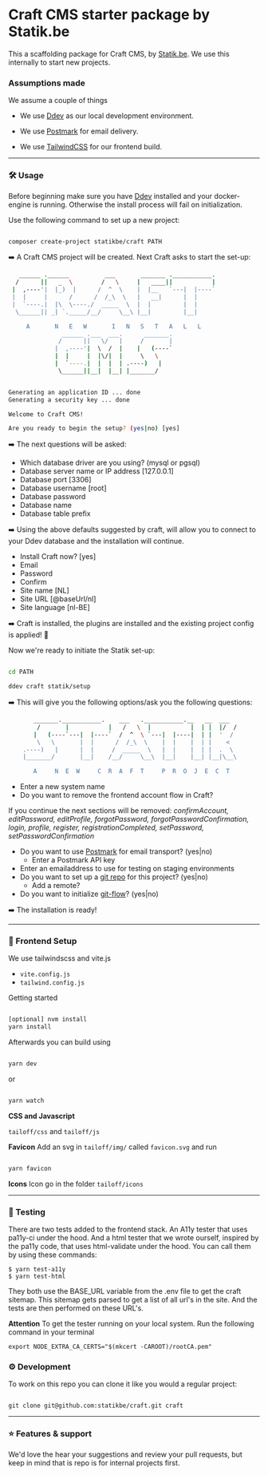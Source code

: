 # Craft CMS starter package by Statik.be

This a scaffolding package for Craft CMS, by [Statik.be](https://www.statik.be). We use this internally to start new projects.

### Assumptions made

We assume a couple of things

- We use [Ddev](https://ddev.com/) as our local development environment.

- We use [Postmark](https://postmarkapp.com/) for email delivery.

- We use [TailwindCSS](https://tailwindcss.com/) for our frontend build.

---

### 🛠 Usage

Before beginning make sure you have [Ddev](https://ddev.com/) installed and your docker-engine is running. Otherwise the install process will fail on initialization.

Use the following command to set up a new project:

```bash

composer create-project statikbe/craft PATH

```

➡️ A Craft CMS project will be created. Next Craft asks to start the set-up:

```bash
   ______ .______          ___       _______ .___________.
  /      ||   _  \        /   \     |   ____||           |
 |  ,----'|  |_)  |      /  ^  \    |  |__   `---|  |----`
 |  |     |      /      /  /_\  \   |   __|      |  |
 |  `----.|  |\  \----./  _____  \  |  |         |  |
  \______|| _| `._____/__/     \__\ |__|         |__|

     A       N   E   W       I   N   S   T   A   L   L
               ______ .___  ___.      _______.
              /      ||   \/   |     /       |
             |  ,----'|  \  /  |    |   (----`
             |  |     |  |\/|  |     \   \
             |  `----.|  |  |  | .----)   |
              \______||__|  |__| |_______/


Generating an application ID ... done
Generating a security key ... done

Welcome to Craft CMS!

Are you ready to begin the setup? (yes|no) [yes]
```

➡️ The next questions will be asked:

- Which database driver are you using? (mysql or pgsql)
- Database server name or IP address [127.0.0.1]
- Database port [3306]
- Database username [root]
- Database password
- Database name
- Database table prefix

➡️ Using the above defaults suggested by craft, will allow you to connect to your Ddev database and the installation will continue.

- Install Craft now? [yes]
- Email
- Password
- Confirm
- Site name [NL]
- Site URL [@baseUrl/nl]
- Site language [nl-BE]

➡️ Craft is installed, the plugins are installed and the existing project config is applied! 🚀

Now we're ready to initiate the Statik set-up:

```bash

cd PATH

ddev craft statik/setup

```

➡️ This will give you the following options/ask you the following questions:

```bash
       _______.___________.    ___   .___________.__   __  ___
        /       |           |   /   \  |           |  | |  |/  /
       |   (----`---|  |----`  /  ^  \ `---|  |----|  | |  '  /
        \   \       |  |      /  /_\  \    |  |    |  | |    <
    .----)   |      |  |     /  _____  \   |  |    |  | |  .  \
    |_______/       |__|    /__/     \__\  |__|    |__| |__|\__\

       A     N  E  W     C  R  A  F  T     P  R  O  J  E  C  T

```

- Enter a new system name
- Do you want to remove the frontend account flow in Craft?

If you continue the next sections will be removed: _confirmAccount, editPassword, editProfile, forgotPassword, forgotPasswordConfirmation, login, profile, register, registrationCompleted, setPassword, setPasswordConfirmation_

- Do you want to use [Postmark](https://account.postmarkapp.com/servers) for email transport? (yes|no)
  - Enter a Postmark API key
- Enter an emailaddress to use for testing on staging environments
- Do you want to set up a [git repo](https://statik.beanstalkapp.com/) for this project? (yes|no)
  - Add a remote?
- Do you want to initialize [git-flow](https://nvie.com/posts/a-successful-git-branching-model/)? (yes|no)

➡️ The installation is ready!

---

### 🎨 Frontend Setup

We use tailwindscss and vite.js

- `vite.config.js`
- `tailwind.config.js`

Getting started

```bash

[optional] nvm install
yarn install

```

Afterwards you can build using

```bash

yarn dev

```

or

```bash

yarn watch

```

**CSS and Javascript**

`tailoff/css` and `tailoff/js`

**Favicon**
Add an svg in `tailoff/img/` called `favicon.svg` and run

```bash

yarn favicon

```

**Icons**
Icon go in the folder `tailoff/icons`

---

### 🧪 Testing

There are two tests added to the frontend stack.
An A11y tester that uses pa11y-ci under the hood.
And a html tester that we wrote ourself, inspired by the pa11y code, that uses html-validate under the hood.
You can call them by using these commands:

```
$ yarn test-a11y
$ yarn test-html
```

They both use the BASE_URL variable from the .env file to get the craft sitemap. This sitemap gets parsed to get a list of all url's in the site. And the tests are then performed on these URL's.

**Attention**
To get the tester running on your local system. Run the following command in your terminal

```
export NODE_EXTRA_CA_CERTS="$(mkcert -CAROOT)/rootCA.pem"
```

### ⚙️ Development

To work on this repo you can clone it like you would a regular project:

```

git clone git@github.com:statikbe/craft.git craft

```

---

### ⭐️ Features & support

We'd love the hear your suggestions and review your pull requests, but keep in mind that is repo is for internal projects first.
